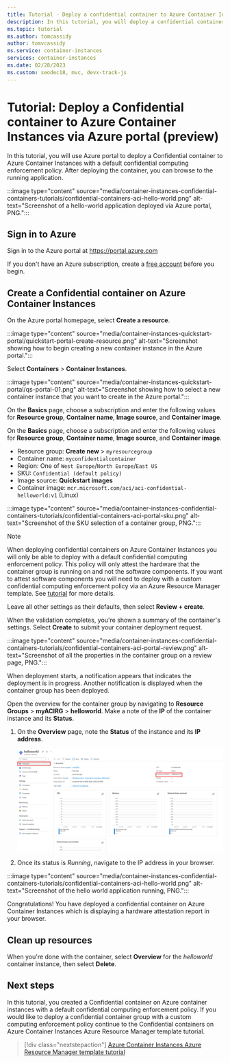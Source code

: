 ```yaml
---
title: Tutorial - Deploy a confidential container to Azure Container Instances via Azure portal
description: In this tutorial, you will deploy a confidential container with a default policy to Azure Container Instances via Azure portal.
ms.topic: tutorial
ms.author: tomcassidy
author: tomvcassidy
ms.service: container-instances
services: container-instances
ms.date: 02/28/2023
ms.custom: seodec18, mvc, devx-track-js
---
```


# Tutorial: Deploy a Confidential container to Azure Container Instances via Azure portal (preview)

In this tutorial, you will use Azure portal to deploy a Confidential container to Azure Container Instances with a default confidential computing enforcement policy. After deploying the container, you can browse to the running application. 

:::image type="content" source="media/container-instances-confidential-containers-tutorials/confidential-containers-aci-hello-world.png" alt-text="Screenshot of a hello-world application deployed via Azure portal, PNG.":::

## Sign in to Azure 

Sign in to the Azure portal at https://portal.azure.com

If you don't have an Azure subscription, create a [free account][azure-free-account] before you begin.

## Create a Confidential container on Azure Container Instances 

On the Azure portal homepage, select **Create a resource**.

:::image type="content" source="media/container-instances-quickstart-portal/quickstart-portal-create-resource.png" alt-text="Screenshot showing how to begin creating a new container instance in the Azure portal.":::

Select **Containers** > **Container Instances**.

:::image type="content" source="media/container-instances-quickstart-portal/qs-portal-01.png" alt-text="Screenshot showing how to select a new container instance that you want to create in the Azure portal.":::

On the **Basics** page, choose a subscription and enter the following values for **Resource group**, **Container name**, **Image source**, and **Container image**.

On the **Basics** page, choose a subscription and enter the following values for **Resource group**, **Container name**, **Image source**, and **Container image**.

* Resource group: **Create new** > `myresourcegroup`
* Container name: `myconfidentialcontainer`
* Region: One of `West Europe`/`North Europe`/`East US`
* SKU: `Confidential (default policy)`
* Image source: **Quickstart images**
* Container image: `mcr.microsoft.com/aci/aci-confidential-helloworld:v1` (Linux)

:::image type="content" source="media/container-instances-confidential-containers-tutorials/confidential-containers-aci-portal-sku.png" alt-text="Screenshot of the SKU selection of a container group, PNG.":::

> [!NOTE]
> When deploying confidential containers on Azure Container Instances you will only be able to deploy with a default confidential computing enforcement policy. This policy will only attest the hardware that the container group is running on and not the software components. If you want to attest software components you will need to deploy with a custom confidential computing enforcement policy via an Azure Resource Manager template. See [tutorial](./container-instances-tutorial-deploy-confidential-containers-cce-arm.md) for more details.

Leave all other settings as their defaults, then select **Review + create**.

When the validation completes, you're shown a summary of the container's settings. Select **Create** to submit your container deployment request.

:::image type="content" source="media/container-instances-confidential-containers-tutorials/confidential-containers-aci-portal-review.png" alt-text="Screenshot of all the properties in the container group on a review page, PNG.":::

When deployment starts, a notification appears that indicates the deployment is in progress. Another notification is displayed when the container group has been deployed.

Open the overview for the container group by navigating to **Resource Groups** > **myACIRG** > **helloworld**. Make a note of the **IP** of the container instance and its **Status**.

1. On the **Overview** page, note the **Status** of the instance and its **IP address**.

    ![Screenshot of overview page for container group instance, PNG.](media/container-instances-confidential-containers-tutorials/confidential-containers-cce-portal.png)

2. Once its status is *Running*, navigate to the IP address in your browser. 

:::image type="content" source="media/container-instances-confidential-containers-tutorials/confidential-containers-aci-hello-world.png" alt-text="Screenshot of the hello world application running, PNG.":::

Congratulations! You have deployed a confidential container on Azure Container Instances which is displaying a hardware attestation report in your browser. 

## Clean up resources

When you're done with the container, select **Overview** for the *helloworld* container instance, then select **Delete**.

## Next steps

In this tutorial, you created a Confidential container on Azure container instances with a default confidential computing enforcement policy. If you would like to deploy a confidential container group with a custom computing enforcement policy continue to the Confidential containers on Azure Container Instances Azure Resource Manager template tutorial. 

> [!div class="nextstepaction"]
> [Azure Container Instances Azure Resource Manager template tutorial](./container-instances-tutorial-deploy-confidential-containers-cce-arm.md)

<!-- LINKS - External -->
[azure-free-account]: https://azure.microsoft.com/free/